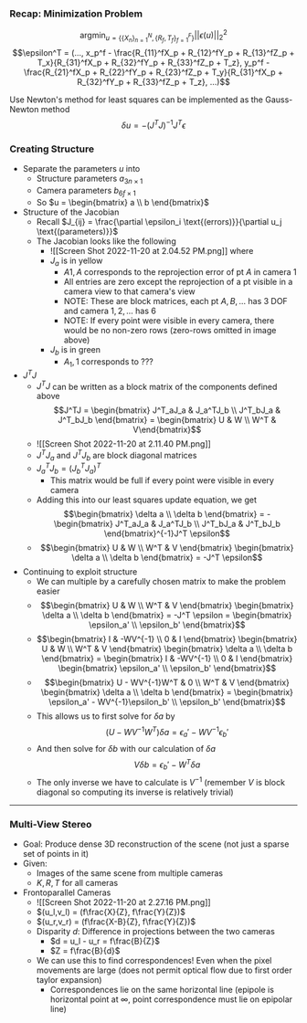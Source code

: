 ### Recap: Minimization Problem
$$\text{argmin}_{u=\{\{X_n\}^N_{n=1}, \{R_f,T_f\}^F_{f=1}\}}||\epsilon(u)||^2_2
$$
$$\epsilon^T = (..., x_p^f - \frac{R_{11}^fX_p + R_{12}^fY_p + R_{13}^fZ_p + T_x}{R_{31}^fX_p + R_{32}^fY_p + R_{33}^fZ_p + T_z}, y_p^f - \frac{R_{21}^fX_p + R_{22}^fY_p + R_{23}^fZ_p + T_y}{R_{31}^fX_p + R_{32}^fY_p + R_{33}^fZ_p + T_z}, ...)$$

Use Newton's method  for least squares can be implemented as the Gauss-Newton method $$\delta u = -(J^TJ)^{-1}J^T\epsilon$$
### Creating Structure
- Separate the parameters $u$ into
	- Structure parameters $a_{3n \times 1}$
	- Camera parameters $b_{6f \times 1}$
	- So $u = \begin{bmatrix} a \\ b \end{bmatrix}$
- Structure of the Jacobian
	- Recall $J_{ij} = \frac{\partial \epsilon_i \text{(errors)}}{\partial u_j \text{(parameters)}}$
	- The Jacobian looks like the following
		- ![[Screen Shot 2022-11-20 at 2.04.52 PM.png]] where
		- $J_a$ is in yellow
			- $A1,A$ corresponds to the reprojection error of pt $A$ in camera $1$
			- All entries are zero except the reprojection of a pt visible in a camera view to that camera's view
			- NOTE: These are block matrices, each pt $A,B,...$ has 3 DOF and camera $1,2,...$ has 6
			- NOTE: If every point were visible in every camera, there would be no non-zero rows (zero-rows omitted in image above)
		- $J_b$ is in green
			- $A_1,1$ corresponds to ???
- $J^TJ$
	- $J^TJ$ can be written as a block matrix of the components defined above $$J^TJ = \begin{bmatrix} J^T_aJ_a & J_a^TJ_b \\ J^T_bJ_a & J^T_bJ_b \end{bmatrix} = \begin{bmatrix} U & W \\ W^T & V\end{bmatrix}$$
	- ![[Screen Shot 2022-11-20 at 2.11.40 PM.png]]
	- $J^TJ_a$ and $J^TJ_b$ are block diagonal matrices
	- $J_a^TJ_b = (J_b^TJ_a)^T$
		- This matrix would be full if every point were visible in every camera
	- Adding this into our least squares update equation, we get $$\begin{bmatrix} \delta a \\ \delta b \end{bmatrix} = -\begin{bmatrix} J^T_aJ_a & J_a^TJ_b \\ J^T_bJ_a & J^T_bJ_b \end{bmatrix}^{-1}J^T \epsilon$$
	- $$\begin{bmatrix} U & W \\ W^T & V \end{bmatrix} \begin{bmatrix} \delta a \\ \delta b \end{bmatrix} = -J^T \epsilon$$
- Continuing to exploit structure
	- We can multiple by a carefully chosen matrix to make the problem easier
	- $$\begin{bmatrix} U & W \\ W^T & V \end{bmatrix} \begin{bmatrix} \delta a \\ \delta b \end{bmatrix} = -J^T \epsilon = \begin{bmatrix} \epsilon_a' \\ \epsilon_b' \end{bmatrix}$$
	- $$\begin{bmatrix} I & -WV^{-1} \\ 0 & I \end{bmatrix} \begin{bmatrix} U & W \\ W^T & V \end{bmatrix} \begin{bmatrix} \delta a \\ \delta b \end{bmatrix} = \begin{bmatrix} I & -WV^{-1} \\ 0 & I \end{bmatrix} \begin{bmatrix} \epsilon_a' \\ \epsilon_b' \end{bmatrix}$$
	- $$\begin{bmatrix} U - WV^{-1}W^T & 0 \\ W^T & V \end{bmatrix} \begin{bmatrix} \delta a \\ \delta b \end{bmatrix} = \begin{bmatrix} \epsilon_a' - WV^{-1}\epsilon_b' \\ \epsilon_b' \end{bmatrix}$$
	- This allows us to first solve for $\delta a$ by $$(U-WV^{-1}W^T) \delta a = \epsilon_a' - WV^{-1} \epsilon_b'$$
	- And then solve for $\delta b$ with our calculation of $\delta a$ $$V \delta b = \epsilon_b' - W^T \delta a$$
	- The only inverse we have to calculate is $V^{-1}$ (remember $V$ is block diagonal so computing its inverse is relatively trivial)
___
### Multi-View Stereo
- Goal: Produce dense 3D reconstruction of the scene (not just a sparse set of points in it)
- Given:
	- Images of the same scene from multiple cameras
	- $K,R,T$ for all cameras
- Frontoparallel Cameras
	- ![[Screen Shot 2022-11-20 at 2.27.16 PM.png]]
	- $(u_l,v_l) = (f\frac{X}{Z}, f\frac{Y}{Z})$
	- $(u_r,v_r) = (f\frac{X-B}{Z}, f\frac{Y}{Z})$
	- Disparity $d$: Difference in projections between the two cameras
		- $d = u_l - u_r = f\frac{B}{Z}$
		- $Z = f\frac{B}{d}$
	- We can use this to find correspondences! Even when the pixel movements are large (does not permit optical flow due to first order taylor expansion)
		- Correspondences lie on the same horizontal line (epipole is horizontal point at $\infty$, point correspondence must lie on epipolar line)